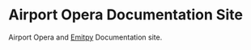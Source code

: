 # Airport Opera Documentation Site

Airport Opera and [Emitpy](https://github.com/devleaks/emitpy) Documentation site.